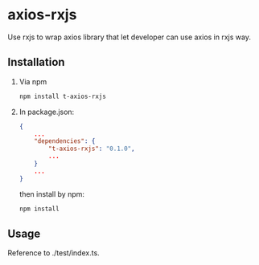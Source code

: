 # axios-rxjs

Use rxjs to wrap axios library that let developer can use axios in rxjs way.

## Installation

1. Via npm

    ```bash
    npm install t-axios-rxjs
    ```

2. In package.json:

    ```json
    {
        ...
        "dependencies": {
            "t-axios-rxjs": "0.1.0",
            ...
        }
        ...
    }
    ```

    then install by npm:

    ```bash
    npm install
    ```

## Usage

Reference to ./test/index.ts.
